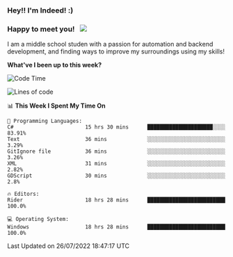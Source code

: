 ### Hey!! I'm Indeed! :) 

### Happy to meet you! &nbsp; ![](https://visitor-badge.glitch.me/badge?page_id=Indeedornot.Indeedornot)

I am a middle school studen with a passion for automation and backend development, and finding ways to improve my surroundings using my skills!

**What've I been up to this week?** 

<!--START_SECTION:waka-->
![Code Time](http://img.shields.io/badge/Code%20Time-0%20secs-blue)

![Lines of code](https://img.shields.io/badge/From%20Hello%20World%20I%27ve%20Written-783%20Thousand%20lines%20of%20code-blue)

📊 **This Week I Spent My Time On** 

```text
💬 Programming Languages: 
C#                       15 hrs 30 mins      █████████████████████░░░░   83.91% 
Text                     36 mins             ░░░░░░░░░░░░░░░░░░░░░░░░░   3.29% 
GitIgnore file           36 mins             ░░░░░░░░░░░░░░░░░░░░░░░░░   3.26% 
XML                      31 mins             ░░░░░░░░░░░░░░░░░░░░░░░░░   2.82% 
GDScript                 30 mins             ░░░░░░░░░░░░░░░░░░░░░░░░░   2.8%

🔥 Editors: 
Rider                    18 hrs 28 mins      █████████████████████████   100.0%

💻 Operating System: 
Windows                  18 hrs 28 mins      █████████████████████████   100.0%

```


 Last Updated on 26/07/2022 18:47:17 UTC
<!--END_SECTION:waka-->
